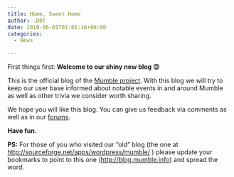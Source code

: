 ```yaml
---
title: Home, Sweet Home
author: .D0T
date: 2010-06-01T01:01:16+00:00
categories:
  - News

---
```

First things first: **Welcome to our shiny new blog 😉**

This is the official blog of the <a href="https://www.mumble.info/" target="_blank">Mumble project</a>. With this blog we will try to keep our user base informed about notable events in and around Mumble as well as other trivia we consider worth sharing.

We hope you will like this blog. You can give us feedback via comments as well as in our <a href="https://forums.mumble.info/" target="_blank">forums</a>.

**Have fun.**

**PS:** For those of you who visited our &#8220;old&#8221; blog (the one at http://sourceforge.net/apps/wordpress/mumble/ ) please update your bookmarks to point to this one (<http://blog.mumble.info>) and spread the word.
